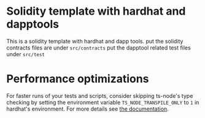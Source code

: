 # Solidity template with hardhat and dapptools

This is a solidity template with hardhat and dapp tools.
put the solidity contracts files are under `src/contracts`
put the dapptool related test files under `src/test`

# Performance optimizations

For faster runs of your tests and scripts, consider skipping ts-node's type checking by setting the environment variable `TS_NODE_TRANSPILE_ONLY` to `1` in hardhat's environment. For more details see [the documentation](https://hardhat.org/guides/typescript.html#performance-optimizations).
